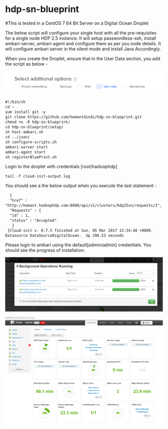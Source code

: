 # hdp-sn-blueprint

#This is tested in a CentOS 7 64 Bit Server on a Digital Ocean Droplet

The below script will configure your single host with all the pre-requisites for a single node HDP 2.5 instance.
It will setup passwordless-ssh, install ambari-server, ambari-agent and configure them as per you node details.
It will configure ambari server in the silent mode and install Java Accordingly.

When you create the Droplet, ensure that in the User Data section, you add the script as below - 

![Alt text](./Droplet-Data.PNG) 

	#!/bin/sh
	cd ~
	yum install git -y
	git clone https://github.com/hemantdindi/hdp-sn-blueprint.git
	chmod +x -R hdp-sn-blueprint/
	cd hdp-sn-blueprint/setup/
	sh host-ambari.sh
	cd ../json/
	sh configure-scripts.sh
	ambari-server start
	ambari-agent start
	sh registerBluePrint.sh

Login to the droplet with credentials [root/hadoophdp]
	
	tail -f cloud-init-output.log
   
You should see a the below output when you execute the last statement -

      {
      "href" : "http://hemant.hadoophdp.com:8080/api/v1/clusters/hdp25sn/requests/1",
      "Requests" : {
      "id" : 1,
      "status" : "Accepted"
       } 
     }Cloud-init v. 0.7.5 finished at Sun, 05 Mar 2017 15:34:48 +0000. Datasource DataSourceDigitalOcean.  Up 296.53 seconds

Please login to ambari using the default[admin/admin] credentials. You should see the progress of installation.
 
![Alt text](./Ambari-BP-1.PNG)
  
![Alt text](./Ambari-BP-2.PNG)


